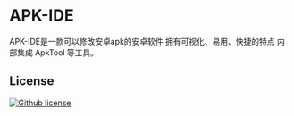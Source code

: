 # APK-IDE
APK-IDE是一款可以修改安卓apk的安卓软件
拥有可视化、易用、快捷的特点
内部集成 ApkTool 等工具。

## License
[![Github license](https://img.shields.io/github/license/weg2020/apkide)](https://github.com/weg2020/apkide/blob/main/LICENSE)

